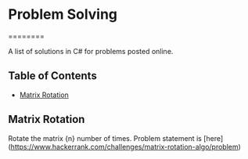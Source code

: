 # Problem Solving
========

A list of solutions in C# for problems posted online.

## Table of Contents

- [Matrix Rotation](https://github.com/panchalkushal/problemsolving#matrix-rotation)

Matrix Rotation
---------
Rotate the matrix {n} number of times. Problem statement is [here] (https://www.hackerrank.com/challenges/matrix-rotation-algo/problem)

